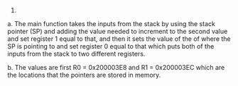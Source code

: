 
1.
a.  The main function takes the inputs from the stack by using the stack pointer (SP) and adding the value needed to increment to the second value and set register 1 equal to that, and then it sets the value of the of where the SP is pointing to and set register 0 equal to that which puts both of the inputs from the stack to two different registers.

b. The values are first R0 =  0x200003E8 and R1 = 0x200003EC which are the locations that the pointers are stored in memory.
